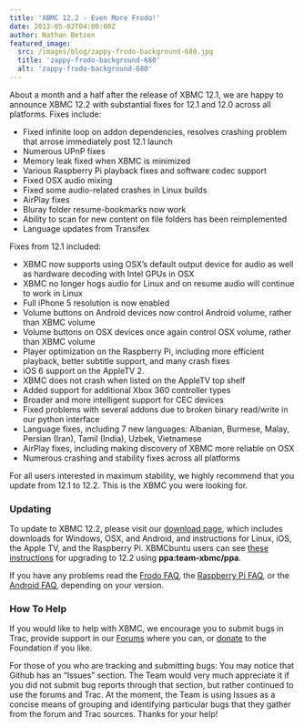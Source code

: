 ```yaml
---
title: 'XBMC 12.2 - Even More Frodo!'
date: 2013-05-02T04:00:00Z
author: Nathan Betzen
featured_image:
  src: /images/blog/zappy-frodo-background-680.jpg
  title: 'zappy-frodo-background-680'
  alt: 'zappy-frodo-background-680'
---
```

About a month and a half after the release of XBMC 12.1, we are happy to announce XBMC 12.2 with substantial fixes for 12.1 and 12.0 across all platforms. Fixes include:

 
 * Fixed infinite loop on addon dependencies, resolves crashing problem that arrose immediately post 12.1 launch
 * Numerous UPnP fixes
 * Memory leak fixed when XBMC is minimized
 * Various Raspberry Pi playback fixes and software codec support
 * Fixed OSX audio mixing
 * Fixed some audio-related crashes in Linux builds
 * AirPlay fixes
 * Bluray folder resume-bookmarks now work
 * Ability to scan for new content on file folders has been reimplemented
 * Language updates from Transifex
 
 Fixes from 12.1 included:

 
 * XBMC now supports using OSX’s default output device for audio as well as hardware decoding with Intel GPUs in OSX
 * XBMC no longer hogs audio for Linux and on resume audio will continue to work in Linux
 * Full iPhone 5 resolution is now enabled
 * Volume buttons on Android devices now control Android volume, rather than XBMC volume
 * Volume buttons on OSX devices once again control OSX volume, rather than XBMC volume
 * Player optimization on the Raspberry Pi, including more efficient playback, better subtitle support, and many crash fixes
 * iOS 6 support on the AppleTV 2.
 * XBMC does not crash when listed on the AppleTV top shelf
 * Added support for additional Xbox 360 controller types
 * Broader and more intelligent support for CEC devices
 * Fixed problems with several addons due to broken binary read/write in our python interface
 * Language fixes, including 7 new languages: Albanian, Burmese, Malay, Persian (Iran), Tamil (India), Uzbek, Vietnamese
 * AirPlay fixes, including making discovery of XBMC more reliable on OSX
 * Numerous crashing and stability fixes across all platforms
 
 For all users interested in maximum stability, we highly recommend that you update from 12.1 to 12.2. This is the XBMC you were looking for.

 ### Updating

 To update to XBMC 12.2, please visit our [download page](https://kodi.wiki/download/ "XBMC Download Page"), which includes downloads for Windows, OSX, and Android, and instructions for Linux, iOS, the Apple TV, and the Raspberry Pi. XBMCbuntu users can see [these instructions](https://kodi.wiki/view/XBMCbuntu "XBMCbuntu Upgrade") for upgrading to 12.2 using **ppa:team-xbmc/ppa**.

 If you have any problems read the [Frodo FAQ](https://kodi.wiki/view/XBMC_v12_%28Frodo%29_FAQ), the [Raspberry Pi FAQ](https://kodi.wiki/view/Raspberry_Pi_FAQ "Raspberry Pi FAQ"), or the [Android FAQ](https://kodi.wiki/view/Android_FAQ "Android FAQ"), depending on your version.

 ### How To Help

 If you would like to help with XBMC, we encourage you to submit bugs in Trac, provide support in our [Forums](https://forum.kodi.tv/ "XBMC Forums") where you can, or [donate](https://kodi.wiki/contribute/donate/ "XBMC Foundation Donations") to the Foundation if you like.

 For those of you who are tracking and submitting bugs: You may notice that Github has an “Issues” section. The Team would very much appreciate it if you did not submit bug reports through that section, but rather continued to use the forums and Trac. At the moment, the Team is using Issues as a concise means of grouping and identifying particular bugs that they gather from the forum and Trac sources. Thanks for your help!

 